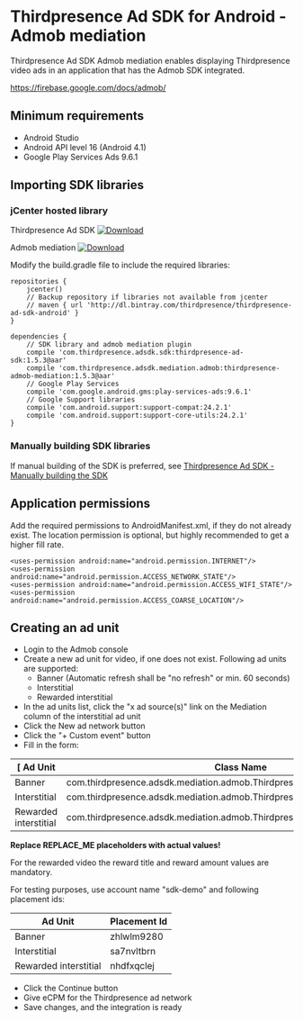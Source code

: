 # Thirdpresence Ad SDK for Android - Admob mediation

Thirdpresence Ad SDK Admob mediation enables displaying Thirdpresence video ads in an application that has the Admob SDK integrated.

https://firebase.google.com/docs/admob/

## Minimum requirements

- Android Studio
- Android API level 16 (Android 4.1)
- Google Play Services Ads 9.6.1

## Importing SDK libraries

### jCenter hosted library

Thirdpresence Ad SDK
[ ![Download](https://api.bintray.com/packages/thirdpresence/thirdpresence-ad-sdk-android/com.thirdpresence.adsdk.sdk/images/download.svg) ](https://bintray.com/thirdpresence/thirdpresence-ad-sdk-android/com.thirdpresence.adsdk.sdk/_latestVersion)

Admob mediation
[ ![Download](https://api.bintray.com/packages/thirdpresence/thirdpresence-ad-sdk-android/com.thirdpresence.adsdk.mediation.admob/images/download.svg) ](https://bintray.com/thirdpresence/thirdpresence-ad-sdk-android/com.thirdpresence.adsdk.mediation.admob/_latestVersion)

Modify the build.gradle file to include the required libraries:
```
repositories {
    jcenter()
    // Backup repository if libraries not available from jcenter
    // maven { url 'http://dl.bintray.com/thirdpresence/thirdpresence-ad-sdk-android' }
}

dependencies {
	// SDK library and admob mediation plugin
    compile 'com.thirdpresence.adsdk.sdk:thirdpresence-ad-sdk:1.5.3@aar'
    compile 'com.thirdpresence.adsdk.mediation.admob:thirdpresence-admob-mediation:1.5.3@aar'
    // Google Play Services 
    compile 'com.google.android.gms:play-services-ads:9.6.1'
    // Google Support libraries
    compile 'com.android.support:support-compat:24.2.1'
    compile 'com.android.support:support-core-utils:24.2.1'
}
```

### Manually building SDK libraries

If manual building of the SDK is preferred, see [Thirdpresence Ad SDK - Manually building the SDK](../thirdpresence-ad-sdk/#manually-building-the-sdk) 

## Application permissions

Add the required permissions to AndroidManifest.xml, if they do not already exist.
The location permission is optional, but highly recommended to get a higher fill rate.
```
<uses-permission android:name="android.permission.INTERNET"/> 
<uses-permission android:name="android.permission.ACCESS_NETWORK_STATE"/>
<uses-permission android:name="android.permission.ACCESS_WIFI_STATE"/>
<uses-permission android:name="android.permission.ACCESS_COARSE_LOCATION"/>

```

## Creating an ad unit

- Login to the Admob console
- Create a new ad unit for video, if one does not exist. Following ad units are supported:
    - Banner (Automatic refresh shall be "no refresh" or min. 60 seconds)
    - Interstitial
    - Rewarded interstitial 
- In the ad units list, click the "x ad source(s)" link on the Mediation column of the interstitial ad unit
- Click the New ad network button
- Click the "+ Custom event" button
- Fill in the form:

[ Ad Unit | Class Name | Parameter |
| --- | --- | --- |
| Banner | com.thirdpresence.adsdk.mediation.admob.ThirdpresenceCustomEventBanner | account:REPLACE_ME,placementid:REPLACE_ME |
| Interstitial | com.thirdpresence.adsdk.mediation.admob.ThirdpresenceCustomEventInterstitial | account:REPLACE_ME,placementid:REPLACE_ME |
| Rewarded interstitial | com.thirdpresence.adsdk.mediation.admob.ThirdpresenceRewardedVideoAdapter | account:REPLACE_ME,placementid:REPLACE_ME,rewardtitle:REPLACE_ME;rewardamount:REPLACE_ME |

**Replace REPLACE_ME placeholders with actual values!**

For the rewarded video the reward title and reward amount values are mandatory.

For testing purposes, use account name "sdk-demo" and following placement ids:
 
| Ad Unit | Placement Id | 
| --- | --- | 
| Banner | zhlwlm9280 | 
| Interstitial | sa7nvltbrn |
| Rewarded interstitial | nhdfxqclej |

- Click the Continue button
- Give eCPM for the Thirdpresence ad network
- Save changes, and the integration is ready

